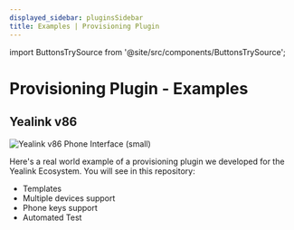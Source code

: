```yaml
---
displayed_sidebar: pluginsSidebar
title: Examples | Provisioning Plugin
---
```


import ButtonsTrySource from '@site/src/components/ButtonsTrySource';

# Provisioning Plugin - Examples

## Yealink v86

![Yealink v86 Phone Interface (small)](/img/plugins/provisioning/example-yealink-v86-support.jpg)

Here's a real world example of a provisioning plugin we developed for the Yealink Ecosystem. You will see in this repository:
- Templates
- Multiple devices support
- Phone keys support
- Automated Test

<ButtonsTrySource source="https://github.com/wazo-platform/wazo-provd-plugins/tree/master/plugins/wazo_yealink/v86" />




